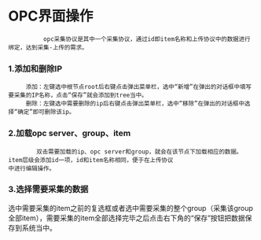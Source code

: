 # OPC界面操作

```
          opc采集协议是其中一个采集协议，通过id即item名称和上传协议中的数据进行绑定，达到采集-上传的需求。
```

### 1.添加和删除IP

```
     添加：左键选中根节点root后右键点击弹出菜单栏，选中“新增”在弹出的对话框中填写要采集的IP名称，点击“保存”就会添加到tree当中。
     删除：左键选中需要删除的ip后右键点击弹出菜单栏，选中“移除”在弹出的对话框中选择“确定”即可删除该ip。
```

### 2.加载opc server、group、item

```
        双击需要加载的ip、opc server和group，就会在该节点下加载相应的数据。item层级会添加id一项，id和item名称相同，便于在上传协议
中进行编辑操作。
```

### 3.选择需要采集的数据

选中需要采集的item之前的复选框或者选中需要采集的整个group（采集该group全部item），需要采集的item全部选择完毕之后点击右下角的“保存”按钮把数据保存到系统当中。



